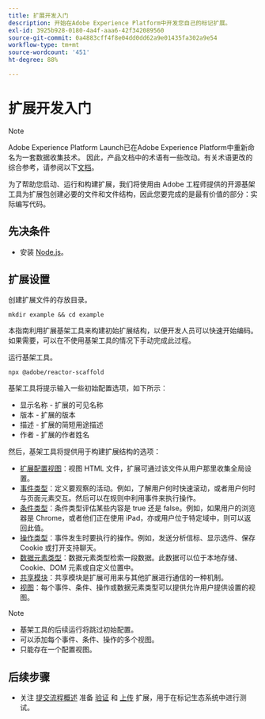 ```yaml
---
title: 扩展开发入门
description: 开始在Adobe Experience Platform中开发您自己的标记扩展。
exl-id: 3925b928-0180-4a4f-aaa6-42f342089560
source-git-commit: 0a4883cff4f8e04dd0dd62a9e01435fa302a9e54
workflow-type: tm+mt
source-wordcount: '451'
ht-degree: 88%

---
```


# 扩展开发入门

>[!NOTE]
>
>Adobe Experience Platform Launch已在Adobe Experience Platform中重新命名为一套数据收集技术。 因此，产品文档中的术语有一些改动。有关术语更改的综合参考，请参阅以下[文档](../term-updates.md)。

为了帮助您启动、运行和构建扩展，我们将使用由 Adobe 工程师提供的开源基架工具为扩展包创建必要的文件和文件结构，因此您要完成的是最有价值的部分：实际编写代码。

## 先决条件

* 安装 [Node.js](https://nodejs.org/en/download/)。

## 扩展设置

创建扩展文件的存放目录。

```shell
mkdir example && cd example
```

本指南利用扩展基架工具来构建初始扩展结构，以便开发人员可以快速开始编码。如果需要，可以在不使用基架工具的情况下手动完成此过程。

运行基架工具。

```shell
npx @adobe/reactor-scaffold
```

基架工具将提示输入一些初始配置选项，如下所示：

* 显示名称 - 扩展的可见名称
* 版本 - 扩展的版本
* 描述 - 扩展的简短用途描述
* 作者 - 扩展的作者姓名

然后，基架工具将提供用于构建扩展结构的选项：

* [扩展配置视图](./configuration.md)：视图 HTML 文件，扩展可通过该文件从用户那里收集全局设置。
* [事件类型](./web/event-types.md)：定义要观察的活动。例如，了解用户何时快速滚动，或者用户何时与页面元素交互。然后可以在规则中利用事件来执行操作。
* [条件类型](./web/condition-types.md)：条件类型评估某些内容是 true 还是 false。例如，如果用户的浏览器是 Chrome，或者他们正在使用 iPad，亦或用户位于特定域中，则可以返回此值。
* [操作类型](./web/action-types.md)：事件发生时要执行的操作。例如，发送分析信标、显示选件、保存 Cookie 或打开支持聊天。
* [数据元素类型](./web/data-element-types.md)：数据元素类型检索一段数据。此数据可以位于本地存储、Cookie、DOM 元素或自定义位置中。
* [共享模块](./web/shared.md)：共享模块是扩展可用来与其他扩展进行通信的一种机制。
* [视图](./web/views.md)：每个事件、条件、操作或数据元素类型可以提供允许用户提供设置的视图。

>[!NOTE]
>
>* 基架工具的后续运行将跳过初始配置。
>* 可以添加每个事件、条件、操作的多个视图。
>* 只能存在一个配置视图。


## 后续步骤

* 关注 [提交流程概述](./submit/overview.md) 准备 [验证](./submit/upload-and-test.md#validate) 和 [上传](./submit/upload-and-test.md#integration) 扩展，用于在标记生态系统中进行测试。

